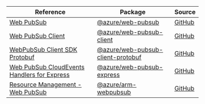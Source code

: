 | Reference | Package | Source |
|---|---|---|
|[Web PubSub](web-pubsub-readme.md)|[@azure/web-pubsub](https://www.npmjs.com/package/@azure/web-pubsub)|[GitHub](https://github.com/Azure/azure-sdk-for-js/blob/main/sdk/web-pubsub/web-pubsub)|
|[Web PubSub Client](web-pubsub-client-readme.md)|[@azure/web-pubsub-client](https://www.npmjs.com/package/@azure/web-pubsub-client)|[GitHub](https://github.com/Azure/azure-sdk-for-js/blob/main/sdk/web-pubsub/web-pubsub-client)|
|[WebPubSub Client SDK Protobuf](web-pubsub-client-protobuf-readme.md)|[@azure/web-pubsub-client-protobuf](https://www.npmjs.com/package/@azure/web-pubsub-client-protobuf)|[GitHub](https://github.com/Azure/azure-sdk-for-js/blob/main/sdk/web-pubsub/web-pubsub-client-protobuf)|
|[Web PubSub CloudEvents Handlers for Express](web-pubsub-express-readme.md)|[@azure/web-pubsub-express](https://www.npmjs.com/package/@azure/web-pubsub-express)|[GitHub](https://github.com/Azure/azure-sdk-for-js/blob/main/sdk/web-pubsub/web-pubsub-express)|
|[Resource Management - Web PubSub](arm-webpubsub-readme.md)|[@azure/arm-webpubsub](https://www.npmjs.com/package/@azure/arm-webpubsub)|[GitHub](https://github.com/Azure/azure-sdk-for-js/blob/main/sdk/web-pubsub/arm-webpubsub)|
